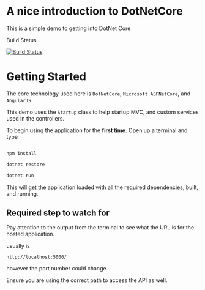 # A nice introduction to DotNetCore

This is a simple demo to getting into DotNet Core

Build Status 

[![Build Status](https://travis-ci.org/chrisyboy53/LibraryDemo.svg?branch=master)](https://travis-ci.org/chrisyboy53/LibraryDemo)

# Getting Started

The core technology used here is `DotNetCore`, `Microsoft.ASPNetCore`, and `AngularJS`.

This demo uses the `Startup` class to help startup MVC, and custom services used in the
controllers.

To begin using the application for the **first time**. Open up a terminal and type

``` bash

npm install

dotnet restore

dotnet run

```

This will get the application loaded with all the required dependencies, built, and running.

## Required step to watch for

Pay attention to the output from the terminal to see what the URL is for the hosted application.

usually is

`http://localhost:5000/`

however the port number could change.

Ensure you are using the correct path to access the API as well.